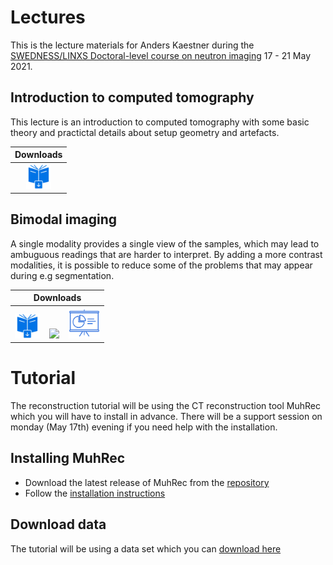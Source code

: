 # Lectures
This is the lecture materials for Anders Kaestner during the [SWEDNESS/LINXS Doctoral-level course on neutron imaging](https://indico.linxs.lu.se/event/220/)
17 - 21 May 2021.

## Introduction to computed tomography 
This lecture is an introduction to computed tomography with some basic theory and practictal details about setup geometry and artefacts.

| Downloads| 
|:---:|
|<a href="https://imaginglectures.github.io/Tomography4NI/TomoPrinciple.pdf"><img src="figures/downloadbook.svg" height="40px"/></a> |

## Bimodal imaging 
A single modality provides a single view of the samples, which may lead to ambuguous readings that are harder to interpret. By adding a more contrast modalities, it is possible to reduce some of the problems that may appear during e.g segmentation.

| Downloads| 
|:---:|
| <a href="https://imaginglectures.github.io/Tomography4NI/Kaestner_BimodalExperiments.pdf"><img src="figures/downloadbook.svg" height="40px"/></a> &nbsp;&nbsp;&nbsp;[<img src="https://upload.wikimedia.org/wikipedia/commons/3/38/Jupyter_logo.svg" height="50px"/>](https://nbviewer.jupyter.org/github/ImagingLectures/Tomography4NI/blob/main/lectures/BimodalImaging/BimodalExperiments.ipynb) &nbsp;&nbsp; [<img src="figures/np_presentation.svg" height="50px"/>](https://nbviewer.jupyter.org/format/slides/github/ImagingLectures/Tomography4NI/blob/main/lectures/BimodalImaging/BimodalExperiments.ipynb)  | 

# Tutorial
The reconstruction tutorial will be using the CT reconstruction tool MuhRec which you will have to install in advance.
There will be a support session on monday (May 17th) evening if you need help with the installation.

## Installing MuhRec
- Download the latest release of MuhRec from the [repository](https://github.com/neutronimaging/imagingsuite/releases)
- Follow the [installation instructions](https://github.com/neutronimaging/imagingsuite/wiki/User-manuals-MuhRec-Installation)

## Download data
The tutorial will be using a data set which you can [download here](https://data.mendeley.com/datasets/g5snr785xy/2)


